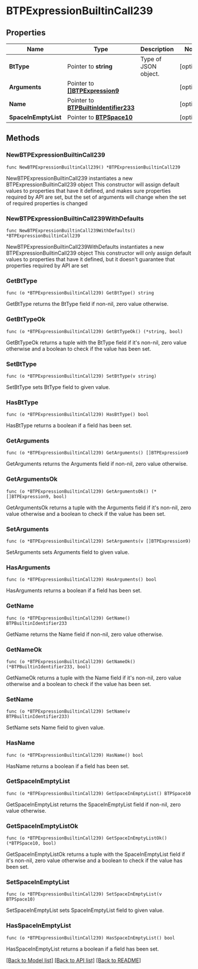 # BTPExpressionBuiltinCall239

## Properties

Name | Type | Description | Notes
------------ | ------------- | ------------- | -------------
**BtType** | Pointer to **string** | Type of JSON object. | [optional] 
**Arguments** | Pointer to [**[]BTPExpression9**](BTPExpression9.md) |  | [optional] 
**Name** | Pointer to [**BTPBuiltinIdentifier233**](BTPBuiltinIdentifier233.md) |  | [optional] 
**SpaceInEmptyList** | Pointer to [**BTPSpace10**](BTPSpace10.md) |  | [optional] 

## Methods

### NewBTPExpressionBuiltinCall239

`func NewBTPExpressionBuiltinCall239() *BTPExpressionBuiltinCall239`

NewBTPExpressionBuiltinCall239 instantiates a new BTPExpressionBuiltinCall239 object
This constructor will assign default values to properties that have it defined,
and makes sure properties required by API are set, but the set of arguments
will change when the set of required properties is changed

### NewBTPExpressionBuiltinCall239WithDefaults

`func NewBTPExpressionBuiltinCall239WithDefaults() *BTPExpressionBuiltinCall239`

NewBTPExpressionBuiltinCall239WithDefaults instantiates a new BTPExpressionBuiltinCall239 object
This constructor will only assign default values to properties that have it defined,
but it doesn't guarantee that properties required by API are set

### GetBtType

`func (o *BTPExpressionBuiltinCall239) GetBtType() string`

GetBtType returns the BtType field if non-nil, zero value otherwise.

### GetBtTypeOk

`func (o *BTPExpressionBuiltinCall239) GetBtTypeOk() (*string, bool)`

GetBtTypeOk returns a tuple with the BtType field if it's non-nil, zero value otherwise
and a boolean to check if the value has been set.

### SetBtType

`func (o *BTPExpressionBuiltinCall239) SetBtType(v string)`

SetBtType sets BtType field to given value.

### HasBtType

`func (o *BTPExpressionBuiltinCall239) HasBtType() bool`

HasBtType returns a boolean if a field has been set.

### GetArguments

`func (o *BTPExpressionBuiltinCall239) GetArguments() []BTPExpression9`

GetArguments returns the Arguments field if non-nil, zero value otherwise.

### GetArgumentsOk

`func (o *BTPExpressionBuiltinCall239) GetArgumentsOk() (*[]BTPExpression9, bool)`

GetArgumentsOk returns a tuple with the Arguments field if it's non-nil, zero value otherwise
and a boolean to check if the value has been set.

### SetArguments

`func (o *BTPExpressionBuiltinCall239) SetArguments(v []BTPExpression9)`

SetArguments sets Arguments field to given value.

### HasArguments

`func (o *BTPExpressionBuiltinCall239) HasArguments() bool`

HasArguments returns a boolean if a field has been set.

### GetName

`func (o *BTPExpressionBuiltinCall239) GetName() BTPBuiltinIdentifier233`

GetName returns the Name field if non-nil, zero value otherwise.

### GetNameOk

`func (o *BTPExpressionBuiltinCall239) GetNameOk() (*BTPBuiltinIdentifier233, bool)`

GetNameOk returns a tuple with the Name field if it's non-nil, zero value otherwise
and a boolean to check if the value has been set.

### SetName

`func (o *BTPExpressionBuiltinCall239) SetName(v BTPBuiltinIdentifier233)`

SetName sets Name field to given value.

### HasName

`func (o *BTPExpressionBuiltinCall239) HasName() bool`

HasName returns a boolean if a field has been set.

### GetSpaceInEmptyList

`func (o *BTPExpressionBuiltinCall239) GetSpaceInEmptyList() BTPSpace10`

GetSpaceInEmptyList returns the SpaceInEmptyList field if non-nil, zero value otherwise.

### GetSpaceInEmptyListOk

`func (o *BTPExpressionBuiltinCall239) GetSpaceInEmptyListOk() (*BTPSpace10, bool)`

GetSpaceInEmptyListOk returns a tuple with the SpaceInEmptyList field if it's non-nil, zero value otherwise
and a boolean to check if the value has been set.

### SetSpaceInEmptyList

`func (o *BTPExpressionBuiltinCall239) SetSpaceInEmptyList(v BTPSpace10)`

SetSpaceInEmptyList sets SpaceInEmptyList field to given value.

### HasSpaceInEmptyList

`func (o *BTPExpressionBuiltinCall239) HasSpaceInEmptyList() bool`

HasSpaceInEmptyList returns a boolean if a field has been set.


[[Back to Model list]](../README.md#documentation-for-models) [[Back to API list]](../README.md#documentation-for-api-endpoints) [[Back to README]](../README.md)


